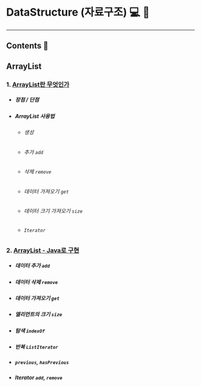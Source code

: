 # DataStructure (자료구조) :computer: :memo:
---
## Contents :open_file_folder:



  ## ArrayList

### 1. [ArrayList란 무엇인가](https://github.com/mdy0501/Study/tree/master/DataStructure/ConceptDescription/ArrayList)
- ##### 장점 / 단점
- ##### ArrayList 사용법
  - ###### 생성
  - ###### 추가 `add`
  - ###### 삭제 `remove`
  - ###### 데이터 가져오기 `get`
  - ###### 데이터 크기 가져오기 `size`
  - ###### `Iterator`
### 2. [ArrayList - Java로 구현](https://github.com/mdy0501/Study/tree/master/DataStructure/ArrayList)
- ##### 데이터 추가 `add`
- ##### 데이터 삭제 `remove`
- ##### 데이터 가져오기 `get`
- ##### 엘리먼트의 크기 `size`
- ##### 탐색 `indexOf`
- ##### 반복 `ListIterator`
- ##### `previous`, `hasPrevious`
- ##### Iterator `add`, `remove`
